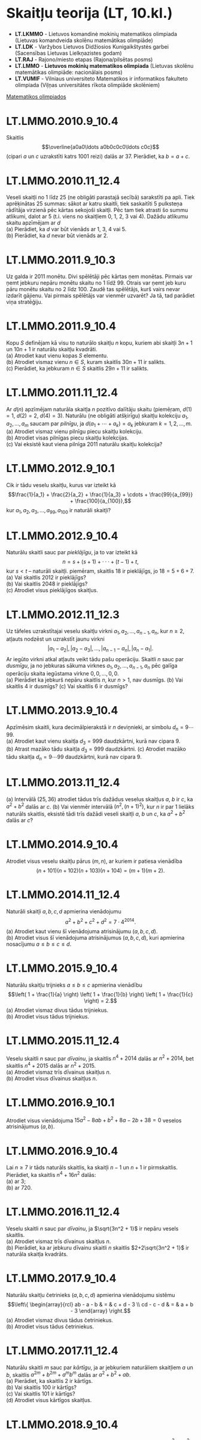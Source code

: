 # &nbsp;

<h1 style="font-size:28pt">Skaitļu teorija (LT, 10.kl.)</h1>

* **LT.LKMMO** - Lietuvos komandinė mokinių matematikos 
olimpiada (Lietuvas komandveida skolēnu matemātikas olimpiāde)
* **LT.LDK** - Varžybos Lietuvos Didžiosios Kunigaikštystės garbei
(Sacensības Lietuvas Lielkņazistes godam)  
* **LT.RAJ** - Rajono/miesto etapas (Rajona/pilsētas posms)  
* <blue>**LT.LMMO** - **Lietuvos mokinių matematikos olimpiada** (Lietuvas skolēnu
matemātikas olimpiāde: nacionālais posms)</blue>  
* **LT.VUMIF** - Vilniaus universiteto Matematikos ir 
informatikos fakulteto olimpiada (Viļņas universitātes 
rīkota olimpiāde skolēniem)

[Matematikos olimpiados](http://mif.vu.lt/matematikos-olimpiados/)


# <lo-sample/> LT.LMMO.2010.9_10.4

Skaitlis
$$\overline{a0a0\ldots a0b0c0c0\ldots c0c}$$
(cipari $a$ un $c$ uzrakstīti katrs $1001$ reizi) dalās ar $37$. Pierādiet, ka 
$b = a + c$.

<!--
Skaičius
$$\overline{a0a0\ldots a0b0c0c0\ldots c0c}$$
(skaitmenys $a$ ir $c$ parašyti po $1001$ kartą) dalijasi iš $37$. Įrodykite, kad
$b = a + c$.
-->



# <lo-sample/> LT.LMMO.2010.11_12.4

Veseli skaitļi no $1$ līdz $25$ (ne obligāti parastajā secībā) 
sarakstīti pa apli. Tiek aprēķinātas $25$ summas: sākot ar
katru skaitli, tiek saskaitīti $5$ pulksteņa rādītāja virzienā pēc kārtas
sekojoši skaitļi. Pēc tam tiek atrasti šo summu atlikumi, dalot ar $5$ 
(t.i. viens no skaitļiem $0$, $1$, $2$, $3$ vai $4$). 
Dažādu atlikumu skaitu apzīmējam ar $d$  
(a) Pierādiet, ka $d$ var būt vienāds ar $1$, $3$, $4$ vai $5$.  
(b) Pierādiet, ka $d$ nevar būt vienāds ar $2$.

<!--
Sveikieji skaičiai nuo $1$ iki $25$ (nebūtinai įprastine tvarka) surašyti ratu.
Apskaičiuojamos $25$ sumos: pradedant kiekvienu skaičiumi 
sudedami $5$ pagal laikrodžio rodyklę iš eilės einantys skaičiai. 
Randamos tų sumų
dalybos iš $5$ liekanos (t.y. vienas iš skaičių $0$, $1$, 
$2$, $3$ arba $4$). Skirtingų
liekanų skaičių pažymėkime $d$.  
(a) Įrodykite, kad $d$ gali būti lygus $1$, $3$, $4$ arba $5$.  
(b) Įrodykite, kad $d$ negali būti lygus $2$.
-->

<!--
questionType=Prove.ForAll
concepts=remainder
-->



# <lo-sample/> LT.LMMO.2011.9_10.3

Uz galda ir $2011$ monētu. Divi spēlētāji pēc kārtas 
ņem monētas. Pirmais var ņemt jebkuru nepāru monētu skaitu 
no $1$ līdž $99$. Otrais var ņemt jeb kuru pāru monētu skaitu 
no $2$ līdz $100$. Zaudē tas spēlētājs, kurš vairs nevar 
izdarīt gājienu. Vai pirmais spēlētājs var vienmēr uzvarēt?
Ja tā, tad parādiet viņa stratēģiju.

<!--
Ant stalo yra $2011$ monetų. Du žaidėjai paeiliui ima monetas. 
Pirmasis gali imti bet kurį nelyginį monetų skaičių nuo 
$1$ iki $99$. Antrasis gali imti
bet kurį lyginį monetų skaičių nuo $2$ iki $100$. 
Pralaimi tas žaidėjas, kuris
nebegali padaryti ėjimo. Ar gali pirmasis žaidėjas laimėti? 
Jei taip, tai nurodykite jo strategiją.
-->


# <lo-sample/> LT.LMMO.2011.9_10.4

Kopu $S$ definējam kā visu to naturālo skaitļu $n$ kopu, 
kuriem abi skaitļi $3n+1$ un $10n+1$ ir naturālu skaitļu kvadrāti.  
(a) Atrodiet kaut vienu kopas $S$ elementu.  
(b) Atrodiet vismaz vienu $n \in S$, kuram skaitlis 
$30n+11$ ir salikts.  
(c) Pierādiet, ka jebkuram $n \in S$ skaitlis $29n+11$ ir salikts.

<!-- 
Tegul aibę $S$ sudaro tie natūralieji skaičiai $n$, 
su kuriais abu skaičiai
$3n + 1$ ir $10n + 1$ yra natūraliųjų skaičių kvadratai.  
(a) Nurodykite bent vieną aibės $S$ elementą.  
(b) Raskite bent vieną $n \in S$, su kuriuo skaičius 
$30n+11$ yra sudėtinis.  
(c) Įrodykite, kad su kiekvienu $n \in S$ skaičius 
$29n + 11$ yra sudėtinis.
--> 



# <lo-sample/> LT.LMMO.2011.11_12.4

Ar $d(n)$ apzīmējam naturāla skaitļa $n$ pozitīvo dalītāju skaitu 
(piemēŗam, $d(1)=1$, $d(2) = 2$,  $d(4) = 3$). 
Naturālu (ne obligāti atšķirīgu) skaitļu kolekciju
$a_1,a_2,\ldots,a_m$ saucam par *pilnīgu*, ja 
$d(a_1 + \cdots + a_k ) = a_k$
jebkuram $k = 1,2,\ldots,m$.  
(a) Atrodiet vismaz vienu pilnīgu piecu skaitļu kolekciju.  
(b) Atrodiet visas pilnīgas piecu skaitļu kolekcijas.  
(c) Vai eksistē kaut viena pilnīga $2011$ naturālu
skaitļu kolekcija?

<!--
Tegul $d(n)$ yra natūraliojo skaičiaus $n$ daliklių skaičius 
(pavyzdžiui, $d(1) = 1$, $d(2) = 2$, $d(4) = 3$). 
Natūraliųjų (nebūtinai skirtingų)
skaičių rinkinį $a_1,a_2,\ldots,a_n$ vadiname 
*tobulu*, jei $d(a_1 + \cdots + a_k ) = a_k$
su kiekvienu $k = 1,2,\ldots,m$.  
(a) Nurodykite bent vieną tobulą penkių skaičių rinkinį.  
(b) Raskite visus tobulus penkių skaičių rinkinius.  
(c) Ar egzistuoja bent vienas tobulas $2011$ natūraliųjų 
skaičių rinkinys?
-->


# <lo-sample/> LT.LMMO.2012.9_10.1

Cik ir tādu veselu skaitļu, kurus var izteikt kā
$$\frac{1}{a_1} + \frac{2}{a_2} + \frac{1}{a_3} + \cdots + 
\frac{99}{a_{99}} + \frac{100}{a_{100}},$$
kur $a_1 ,a_2, a_3,\ldots ,a_{99}, a_{100}$ ir naturāli skaitļi?

<!--
Kiek yra tokių sveikųjų skaičių, kuriuos galima išreikšti kaip
$$\frac{1}{a_1} + \frac{2}{a_2} + \frac{1}{a_3} + \cdots + 
\frac{99}{a_{99}} + \frac{100}{a_{100}},$$
kur $a_1 ,a_2, a_3,\ldots ,a_{99}, a_{100}$ - natūralieji skaičiai?
-->


# <lo-sample/> LT.LMMO.2012.9_10.4

Naturālu skaitli sauc par *pieklājīgu*, ja to var izteikt kā 
$$n = s + (s + 1) + ··· + (t − 1) + t,$$
kur $s < t$ – naturāli skaitļi. piemēram, skaitlis
$18$ ir pieklājīgs, jo $18 = 5 + 6 + 7$.  
(a) Vai skaitlis $2012$ ir pieklājīgs?  
(b) Vai skaitlis $2048$ ir pieklājīgs?  
(c) Atrodiet visus pieklājīgos skaitļus.


<!--
Natūralusis skaičius $n$ yra vadinamas *mandagiu*, 
jeigu jį galima išreikšti kaip
$$n = s + (s + 1) + ··· + (t − 1) + t,$$
kur $s < t$ – natūralieji skaičiai. Pavyzdžiui, skaičius 
$18$ yra mandagus, nes $18 = 5 + 6 + 7$.  
(a) Ar skaičius $2012$ yra mandagus?  
(b) Ar skaičius $2048$ yra mandagus?  
(c) Raskite visus mandagiuosius skaičius.
-->

# <lo-sample/> LT.LMMO.2012.11_12.3

Uz tāfeles uzrakstītajai veselu skaitļu virkni
$a_1, a_2, \ldots, a_{n−1},a_n$, kur $n \geq 2$,
atļauts nodzēst un uzrakstīt jaunu virkni
$$\left| a_1 − a_2 \right|, 
\left| a_2 − a_3 \right|, \ldots,
\left| a_{n-1} − a_n \right|, 
\left| a_n − a_1 \right|.$$
Ar iegūto virkni atkal atļauts veikt tādu pašu operāciju. 
Skaitli $n$ sauc par *dusmīgu*, ja 
no jebkuras sākuma virknes $a_1, a_2,\ldots,a_{n−1},a_n$ pēc
galīga operāciju skaita iegūstama virkne 
$0,0,\ldots,0,0$.  
(a) Pierādiet ka jebkurš nepāru skaitlis $n$, 
kur $n > 1$, nav dusmīgs.
(b) Vai skaitlis $4$ ir dusmīgs?
(c) Vai skaitlis 6 ir dusmīgs?


<!--
Lentoje užrašytą sveikųjų skaičių seką 
$a_1, a_2, \ldots, a_{n−1},a_n$, kur $n \geq 2$,
leidžiama nutrinti ir užrašyti naują seką
$$\left| a_1 − a_2 \right|, 
\left| a_2 − a_3 \right|, \ldots,
\left| a_{n-1} − a_n \right|, 
\left| a_n − a_1 \right|.$$
Su gautąja seka vėl leidžiama atlikti tokią pačią operaciją. 
Skaičius $n$ vadinamas *piktu*, 
jei iš bet kokios pradinės 
sekos $a_1, a_2,\ldots,a_{n−1},a_n$ po
baigtinio operacijų skaičiaus gaunama seka 
$0,0,\ldots,0,0$.  
(a) Įrodykite, kad bet kuris nelyginis skaičius $n$, 
kur $n > 1$, nėra piktas.
(b) Ar skaičius $4$ yra piktas?
(c) Ar skaičius $6$ yra piktas?
-->


# <lo-sample/> LT.LMMO.2013.9_10.4

Apzīmēsim skaitli, kura decimālpierakstā ir $n$
deviņnieki, ar simbolu $d_n = 9\cdots{}99$.  
(a) Atrodiet kaut vienu skaitļa $d_3 = 999$ 
daudzkārtni, kurā nav cipara $9$.  
(b) Atrast mazāko tādu skaitļa $d_3 = 999$ daudzkārtni.
(c) Atrodiet mazāko tādu skaitļa $d_n = 9\cdots 99$ daudzkārtni, kurā nav
cipara $9$.


<!--
Pažymėkime skaičių, kurio dešimtainiame 
užraše yra $n$ devynetų, simboliu $d_n = 9\cdots 99$.  
(a) Raskite bent vieną skaičiaus $d_3 = 999$ 
kartotinį, kuriame nėra skaitmens $9$.
(b) Raskite mažiausią tokį skaičiaus $d_3 = 999$ kartotinį.
(c) Raskite mažiausią tokį skaičiaus $d_n = 9\cdots 99$ kartotinį, kuriame
nėra skaitmens $9$.
-->


# <lo-sample/> LT.LMMO.2013.11_12.4

(a) Intervālā $(25,36)$ atrodiet tādus trīs dažādus veselus skaitļus
$a$, $b$ ir $c$, ka $a^2 + b^2$ dalās ar $c$.
(b) Vai vienmēr intervālā $\left( n^2 ,(n + 1)^2 \right)$, kur $n$ ir par $1$ lielāks naturāls
skaitlis, eksistē tādi trīs dažādi veseli skaitļi $a$, $b$ un $c$,
ka $a^2 + b^2$ dalās ar $c$?

<!--
(a) Intervale $(25,36)$ raskite tokius tris skirtingus sveikuosius skaičius
$a$, $b$ ir $c$, kad $a^2 + b^2$ dalytųsi iš $c$.
(b) Ar visada intervale $\left( n^2 ,(n + 1)^2 \right)$, kur $n$ didesnis už $1$ natūralusis
skaičius, egzistuoja tokie trys skirtingi sveikieji skaičiai $a$, $b$ ir $c$,
kad $a^2 + b^2$ dalijasi iš $c$?
-->

# <lo-sample/> LT.LMMO.2014.9_10.4

Atrodiet visus veselu skaitļu pārus $(m,n)$, 
ar kuriem ir patiesa vienādība
$$(n + 101)(n + 102)(n + 103)(n + 104) = (m + 1)(m + 2).$$

<!--
Raskite visas sveikųjų skaičių poras $(m,n)$, 
su kuriomis teisinga lygybė
$$(n + 101)(n + 102)(n + 103)(n + 104) = (m + 1)(m + 2).$$
-->

# <lo-sample/> LT.LMMO.2014.11_12.4

Naturāli skaitļi $a,b,c,d$ apmierina vienādojumu
$$a^2 + b^2 + c^2 + d^2 = 7 \cdot 4^{2014}.$$
(a) Atrodiet kaut vienu šī vienādojuma atrisinājumu $(a,b,c,d)$.  
(b) Atrodiet visus šī vienādojuma atrisinājumus $(a,b,c,d)$,
kuri apmierina nosacījumu $a \leq b \leq c \leq d$.

<!--
Natūralieji skaičiai $a,b,c,d$ tenkina lygtį
$$a^2 + b^2 + c^2 + d^2 = 7 \cdot 4^{2014}.$$
(a) Raskite bent vieną šios lygties sprendinį $(a,b,c,d)$.  
(b) Raskite visus šios lygties sprendinius $(a,b,c,d)$,
tenkinančius sąlygą $a \leq b \leq c \leq d$.
-->


# <lo-sample/> LT.LMMO.2015.9_10.4

Naturālu skaitļu trijnieks $a \leq b \leq c$ apmierina vienādību
$$\left( 1 + \frac{1}{a} \right) 
\left( 1 + \frac{1}{b} \right) 
\left( 1 + \frac{1}{c} \right) = 2.$$
(a) Atrodiet vismaz divus tādus trijniekus.  
(b) Atrodiet visus tādus trijniekus.

<!--
Natūraliųjų skaičių trejetas $a \leq b \leq c$ tenkina lygybę
$$\left( 1 + \frac{1}{a} \right) 
\left( 1 + \frac{1}{a} \right) 
\left( 1 + \frac{1}{a} \right) = 2.$$
(a) Nurodykite bent du tokius trejetus.  
(b) Raskite visus tokius trejetus.
-->


# <lo-sample/> LT.LMMO.2015.11_12.4

Veselu skaitli $n$ sauc par *dīvainu*, ja skaitlis 
$n^4 +2014$ dalās
ar $n^2 + 2014$, bet skaitlis $n^4 + 2015$ dalās ar $n^2 + 2015$.  
(a) Atrodiet vismaz trīs dīvainus skaitļus $n$.  
(b) Atrodiet visus dīvainus skaitļus $n$.

<!--
Sveikasis skaičius $n$ yra vadinamas *keistu*, jei skaičius 
$n^4 +2014$ dalijasi
iš $n^2 + 2014$, o skaičius $n^4 + 2015$ dalijasi iš $n^2 + 2015$.  
(a) Nurodykite bent tris keistus skaičius $n$.  
(b) Raskite visus keistus skaičius $n$.
--> 


# <lo-sample/> LT.LMMO.2016.9_10.1

Atrodiet visus vienādojuma 
$15a^2 − 8ab + b^2 + 8a − 2b + 38 = 0$ veselos 
atrisinājumus $(a,b)$.

<!--
Raskite visus lygties 
$15a^2 − 8ab + b^2 + 8a − 2b + 38 = 0$ sveikuosius
sprendinius $(a,b)$.
-->

# <lo-sample/> LT.LMMO.2016.9_10.4

Lai $n \geq 7$ ir tāds naturāls skaitlis, 
ka skaitļi $n−1$ un $n+1$ ir
pirmskaitlis. Pierādiet, ka skaitlis $n^4 + 16n^2$ dalās:  
(a) ar $3$;  
(b) ar $720$.

<!--
Tegul $n \geq 7$ yra toks natūralusis skaičius, 
kad skaičiai $n−1$ ir $n+1$ yra
pirminiai. Įrodykite, kad skaičius $n^4 + 16n^2$ dalijasi:  
(a) iš $3$;  
(b) iš $720$.
-->

# <lo-sample/> LT.LMMO.2016.11_12.4

Veselu skaitli $n$ sauc par *dīvainu*, ja 
$\sqrt{3n^2 + 1}$ ir nepāru vesels skaitlis.  
(a) Atrodiet vismaz trīs dīvainus skaitļus $n$.  
(b) Pierādiet, ka ar jebkuru dīvainu skaitli 
$n$ skaitlis $2+2\sqrt{3n^2 + 1}$
ir naturāla skaitļa kvadrāts.

<!--
Sveikasis skaičius $n$ vadinamas *keistu*, jei
$\sqrt{3n^2 + 1}$ yra nelyginis sveikasis skaičius.  
(a) Nurodykite bent tris keistus skaičius $n$.  
(b) Įrodykite, kad su bet kuriuo keistu skaičiumi 
$n$ skaičius $2+2\sqrt{3n^2 + 1}$
yra natūraliojo skaičiaus kvadratas.
-->


# <lo-sample/> LT.LMMO.2017.9_10.4

Naturālu skaitļu četrinieks $(a, b, c, d)$ apmierina vienādojumu sistēmu
$$\left\{ \begin{array}{rcl}
ab - a - b & = & c + d - 3 \\
cd - c - d & = & a + b - 3
\end{array} \right.$$
(a) Atrodiet vismaz divus tādus četriniekus.  
(b) Atrodiet visus tādus četriniekus.

<!--
Natūraliųjų skaičių ketvertas $(a, b, c, d)$ tenkina lygčių sistemą
$$\left\{ \begin{array}{rcl}
ab - a - b & = & c + d - 3 \\
cd - c - d & = & a + b - 3
\end{array} \right.$$
(a) Raskite bent du tokius ketvertus.  
(b) Rasite visus tokius ketvertus.
-->

# <lo-sample/> LT.LMMO.2017.11_12.4

Naturālu skaitli $m$ sauc par *kārtīgu*, 
ja ar jebkuriem naturāliem skaitļiem $a$ un $b$, 
skaitlis $a^{2m} + b^{2m} + a^mb^m$ dalās ar
$a^2 + b^2 + ab$.  
(a) Pierādiet, ka skaitlis $2$ ir kārtīgs.  
(b) Vai skaitlis $100$ ir kārtīgs?  
(c) Vai skaitlis $101$ ir kārtīgs?  
(d) Atrodiet visus kārtīgos skaitļus.

<!--
Natūralusis skaičius $m$ vadinamas *tvarkingu*, 
jei su bet kuriais natūraliaisiais
skaičiais $a$ ir $b$ skaičius 
$a^{2m} + b^{2m} + a^mb^m$ dalijasi iš 
$a^2 + b^2 + ab$.  
(a) Įrodykite, kad skaičius $2$ yra tvarkingas.  
(b) Ar skaičius $100$ yra tvarkingas?  
(c) Ar skaičius $101$ yra tvarkingas?  
(d) Raskite visus tvarkingus skaičius.
-->

# <lo-sample/> LT.LMMO.2018.9_10.4

Atrodiet visus veselu skaitļu pārus $(x,y)$, kas apmierina vienādību 
$x^3 + 3x^2y = 4y^3 + 100$.

<!--
Raskite visas sveikųjų skaičių poras $(x,y)$, tenkinančias lygybę
$x^3 + 3x^2y = 4y^3 + 100$.
-->

# <lo-sample/> LT.LMMO.2018.11_12.4

Atrodiet visus naturālu skaitļu pārus $(m, n)$, kuriem
$m^{2018} + n$ dalās ar $mn$.

<!--
Raskite visas natūraliųjų skaičių poras $(m, n)$, su kuriomis 
$m^{2018} + n$ dalijasi iš $mn$.
-->


# <lo-sample/> LT.LMMO.2019.9_10.4

Skolotāja uzdeva no galvas iemācīties pēc iespējas
lielāka skaitļa ciparus. Pirmrindniece Julija
uz lielas tāfeles vienu pēc otra uzrakstīja visus 
skaitļa $4^{2019}$ ciparus. Nerātnis Juozs nolēma
visiem pierādīt, ka viņš ir vēl brašāks: iegaumēja
un vienu pēc otra uzrakstīja visus skaitļa $25^{2019}$ ciparus. 
Cik pavisam ciparu uzrakstīti uz tāfeles?

<!--
Mokytoja uždavė mintinai išmokti kuo didesnio 
skaičiaus skaitmenis. Pirmūnė Julija didelėje lentoje 
vieną po kito užrašė visus skaičiaus $4^{2019}$
skaitmenis. Išdykėlis Juozas visiems nusprendė įrodyti, 
kad jis yra dar šaunesnis: įsiminė ir vieną po kito užrašė 
visus skaičiaus $25^{2019}$ skaitmenis. 
Kiek iš viso lentoje užrašyta skaitmenų?
-->

# <lo-sample/> LT.LMMO.2019.11_12.3

Eugenijus saņēma dāvanā brīnumainu kastīti, kurā 
ir $106000$ eiru un divas pogas - dzeltena un za'la. 
Nospiežot dzelteno pogu eiru skaits kastītē divkāršojas, 
bet nospiežot zaļo - par $17$ eirām samazinās.
(Ja spaužot zaļo pogu kastītē bija ne vairāk kā 
$17$ eiru, tad kastīte kļūst tukša.)
Pogas Eugenijus var spiest jebkurā secībā. 
Vai var atbilstošā momentā dabūt kastītē tieši  
(a) desmit eiras?  
(b) tūkstots eiras?  
(c) miljons eiras?  
(d) Atrodiet visas naturālās $m$ vērtības, kurām 
ir iespējams, ka attiecīgā momentā kastītē 
būtu tieši $m$ eiras.

<!--
Eugenijus gavo dovanų stebuklingą dėžutę, kurioje 
yra $106000$ eurų ir du mygtukai, geltonas ir žalias. 
Paspaudus geltonąjį mygtuką eurų skaičius dėžutėje padvigubėja, 
o paspaudus žaliąjį 17 eurų sumažėja. 
(Jei spaudžiant žaliąjį mygtuką dėžutėje buvo ne daugiau 
kaip $17$ eurų, tai dėžutė tampa tuščia.) 
Mygtukus Eugenijus gali spaudyti bet kuria tvarka. Ar
gali tam tikru momentu dėžutėje pasidaryti lygiai  
a) dešimt eurų?  
b) tūkstantis eurų?  
c) milijonas eurų?  
d) Raskite visas tokias natūraliąsias $m$ reikšmes, 
kurioms yra įmanoma, kad tam tikru momentu 
dėžutėje pasidarytų lygiai $m$ eurų.
-->

# <lo-sample/> LT.LMMO.2019.11_12.4

Atrodiet visus pirmskaitļu pārus $(p,q)$, ar kuriem vienādojumam
$$x^2 − (6p − 4q)x + 3pq = 0$$
ir divi dažādi veseli atrisinājumi.

<!--
Raskite visas pirminių skaičių poras $(p,q)$, su kuriomis lygtis
$$x^2 − (6p − 4q)x + 3pq = 0$$
turi du skirtingus sveikuosius sprendinius.
-->



